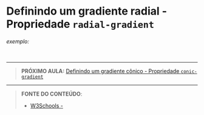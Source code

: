 # Definindo um gradiente radial - Propriedade `radial-gradient`





###### exemplo:

``` css
```





***

> **PRÓXIMO AULA:** [Definindo um gradiente cônico - Propriedade `conic-gradient`](../22.3-gradiente-conic)

***


> **FONTE DO CONTEÚDO**:
>
> - [W3Schools - ]()
